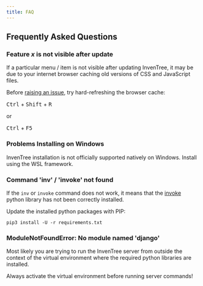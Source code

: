 ```yaml
---
title: FAQ
---
```


## Frequently Asked Questions

### Feature *x* is not visible after update

If a particular menu / item is not visible after updating InvenTree, it may be due to your internet browser caching old versions of CSS and JavaScript files.

Before [raising an issue](https://github.com/inventree/inventree/issues), try hard-refreshing the browser cache:

<kbd>Ctrl</kbd> + <kbd>Shift</kbd> + <kbd>R</kbd>

or

<kbd>Ctrl</kbd> + <kbd>F5</kbd>

### Problems Installing on Windows

InvenTree installation is not officially supported natively on Windows. Install using the WSL framework.

### Command 'inv' / 'invoke' not found

If the `inv` or `invoke` command does not work, it means that the [invoke](https://pypi.org/project/invoke/) python library has not been correctly installed. 

Update the installed python packages with PIP:

```
pip3 install -U -r requirements.txt
```

### ModuleNotFoundError: No module named 'django'

Most likely you are trying to run the InvenTree server from outside the context of the virtual environment where the required python libraries are installed.

Always activate the virtual environment before running server commands!